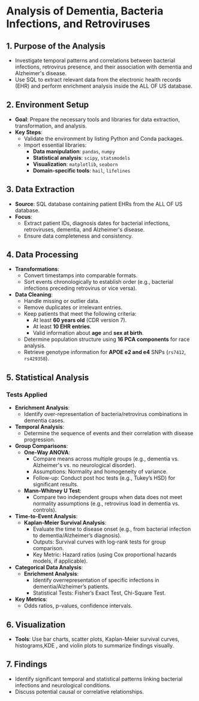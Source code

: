 # Analysis of Dementia, Bacteria Infections, and Retroviruses

## 1. Purpose of the Analysis
- Investigate temporal patterns and correlations between bacterial infections, retrovirus presence, and their association with dementia and Alzheimer's disease.
- Use SQL to extract relevant data from the electronic health records (EHR) and perform enrichment analysis inside the ALL OF US database.

## 2. Environment Setup
- **Goal**: Prepare the necessary tools and libraries for data extraction, transformation, and analysis.
- **Key Steps**:
    - Validate the environment by listing Python and Conda packages.
    - Import essential libraries:
        - **Data manipulation**: `pandas`, `numpy`
        - **Statistical analysis**: `scipy`, `statsmodels`
        - **Visualization**: `matplotlib`, `seaborn`
        - **Domain-specific tools**: `hail`, `lifelines`

## 3. Data Extraction
- **Source**: SQL database containing patient EHRs from the ALL OF US database.
- **Focus**:
    - Extract patient IDs, diagnosis dates for bacterial infections, retroviruses, dementia, and Alzheimer's disease.
    - Ensure data completeness and consistency.

## 4. Data Processing
- **Transformations**:
    - Convert timestamps into comparable formats.
    - Sort events chronologically to establish order (e.g., bacterial infections preceding retrovirus or vice versa).
- **Data Cleaning**:
    - Handle missing or outlier data.
    - Remove duplicates or irrelevant entries.
    - Keep patients that meet the following criteria:
        - At least **60 years old** (CDR version 7).
        - At least **10 EHR entries**.
        - Valid information about **age** and **sex at birth**.
    - Determine population structure using **16 PCA components** for race analysis.
    - Retrieve genotype information for **APOE e2 and e4** SNPs (`rs7412`, `rs429358`).

## 5. Statistical Analysis
### Tests Applied
- **Enrichment Analysis**:
    - Identify over-representation of bacteria/retrovirus combinations in dementia cases.
- **Temporal Analysis**:
    - Determine the sequence of events and their correlation with disease progression.
- **Group Comparisons**:
    - **One-Way ANOVA**:
        - Compare means across multiple groups (e.g., dementia vs. Alzheimer's vs. no neurological disorder).
        - Assumptions: Normality and homogeneity of variance.
        - Follow-up: Conduct post hoc tests (e.g., Tukey’s HSD) for significant results.
    - **Mann-Whitney U Test**:
        - Compare two independent groups when data does not meet normality assumptions (e.g., retrovirus load in dementia vs. controls).
- **Time-to-Event Analysis**:
    - **Kaplan-Meier Survival Analysis**:
        - Evaluate the time to disease onset (e.g., from bacterial infection to dementia/Alzheimer’s diagnosis).
        - Outputs: Survival curves with log-rank tests for group comparison.
        - Key Metric: Hazard ratios (using Cox proportional hazards models, if applicable).
- **Categorical Data Analysis**:
    - **Enrichment Analysis**:
        - Identify overrepresentation of specific infections in dementia/Alzheimer’s patients.
        - Statistical Tests: Fisher’s Exact Test, Chi-Square Test.
- **Key Metrics**:
    - Odds ratios, p-values, confidence intervals.

## 6. Visualization
- **Tools**: Use bar charts, scatter plots, Kaplan-Meier survival curves, histograms,KDE , and violin plots to summarize findings visually.

## 7. Findings
- Identify significant temporal and statistical patterns linking bacterial infections and neurological conditions.
- Discuss potential causal or correlative relationships.

